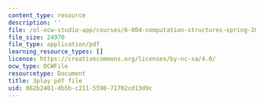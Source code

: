 ```yaml
---
content_type: resource
description: ''
file: /ol-ocw-studio-app/courses/6-004-computation-structures-spring-2017/862b2401db5bc211559671702cd13d9c_ZUWb9HHXGHM.pdf
file_size: 24970
file_type: application/pdf
learning_resource_types: []
license: https://creativecommons.org/licenses/by-nc-sa/4.0/
ocw_type: OCWFile
resourcetype: Document
title: 3play pdf file
uid: 862b2401-db5b-c211-5596-71702cd13d9c
---
```

